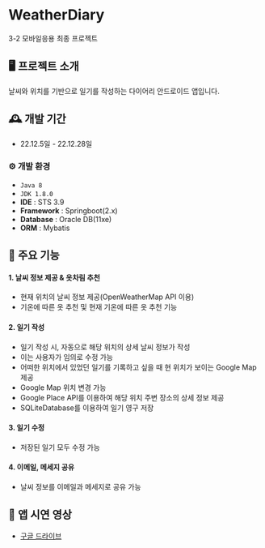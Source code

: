 # WeatherDiary
3-2 모바일응용 최종 프로젝트

## 🖥️ 프로젝트 소개
날씨와 위치를 기반으로 일기를 작성하는 다이어리 안드로이드 앱입니다.
<br>

## 🕰️ 개발 기간
* 22.12.5일 - 22.12.28일
  <br>

### ⚙️ 개발 환경
- `Java 8`
- `JDK 1.8.0`
- **IDE** : STS 3.9
- **Framework** : Springboot(2.x)
- **Database** : Oracle DB(11xe)
- **ORM** : Mybatis

## 📌 주요 기능
#### 1. 날씨 정보 제공 & 옷차림 추천
- 현재 위치의 날씨 정보 제공(OpenWeatherMap API 이용)
- 기온에 따른 옷 추천 및 현재 기온에 따른 옷 추천 기능
#### 2. 일기 작성
- 일기 작성 시, 자동으로 해당 위치의 상세 날씨 정보가 작성
- 이는 사용자가 임의로 수정 가능
- 어떠한 위치에서 있었던 일기를 기록하고 싶을 때 현 위치가 보이는 Google Map 제공
- Google Map 위치 변경 가능
- Google Place API를 이용하여 해당 위치 주변 장소의 상세 정보 제공
- SQLiteDatabase를 이용하여 일기 영구 저장

#### 3. 일기 수정
- 저장된 일기 모두 수정 가능
  
#### 4. 이메일, 메세지 공유
- 날씨 정보를 이메일과 메세지로 공유 가능

## 📸 앱 시연 영상
- [구글 드라이브](https://drive.google.com/file/d/15omEHbSg-wutco8GdQizTJKo82bSw0Ff/view?usp=share_link")
